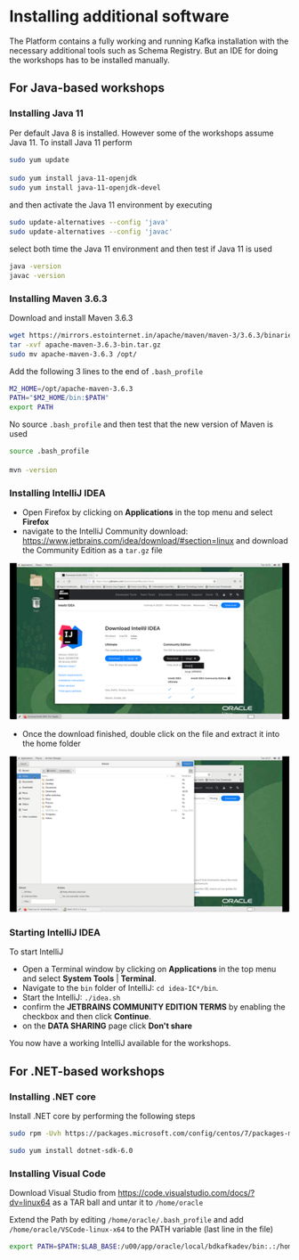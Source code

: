 
# Installing additional software

The Platform contains a fully working and running Kafka installation with the necessary additional tools such as Schema Registry. But an IDE for doing the workshops has to be installed manually. 

## For Java-based workshops

### Installing Java 11

Per default Java 8 is installed. However some of the workshops assume Java 11. 
To install Java 11 perform

```bash
sudo yum update 

sudo yum install java-11-openjdk
sudo yum install java-11-openjdk-devel
```

and then activate the Java 11 environment by executing

```bash
sudo update-alternatives --config 'java'
sudo update-alternatives --config 'javac'
```

select both time the Java 11 environment and then test if Java 11 is used

```bash
java -version
javac -version
```

### Installing Maven 3.6.3

Download and install Maven 3.6.3

```bash 
wget https://mirrors.estointernet.in/apache/maven/maven-3/3.6.3/binaries/apache-maven-3.6.3-bin.tar.gz
tar -xvf apache-maven-3.6.3-bin.tar.gz
sudo mv apache-maven-3.6.3 /opt/
```

Add the following 3 lines to the end of `.bash_profile`

```bash
M2_HOME=/opt/apache-maven-3.6.3 
PATH="$M2_HOME/bin:$PATH"
export PATH 
```

No source `.bash_profile` and then test that the new version of Maven is used

```bash
source .bash_profile

mvn -version
```

### Installing IntelliJ IDEA

* Open Firefox by clicking on **Applications** in the top menu and select **Firefox** 
* navigate to the IntelliJ Community download: <https://www.jetbrains.com/idea/download/#section=linux> and download the Community Edition as a `tar.gz` file

![](./images/download-intellij.png)

* Once the download finished, double click on the file and extract it into the home folder

![](./images/extract-intellij.png)

### Starting IntelliJ IDEA

To start IntelliJ

* Open a Terminal window by clicking on **Applications** in the top menu and select **System Tools** | **Terminal**.
* Navigate to the `bin` folder of IntelliJ: `cd idea-IC*/bin`.
* Start the IntelliJ: `./idea.sh`
* confirm the **JETBRAINS COMMUNITY EDITION TERMS** by enabling the checkbox and then click **Continue**.
* on the **DATA SHARING** page click **Don't share**

You now have a working IntelliJ available for the workshops.

## For .NET-based workshops

### Installing .NET core

Install .NET core by performing the following steps

```bash
sudo rpm -Uvh https://packages.microsoft.com/config/centos/7/packages-microsoft-prod.rpm
```

```bash
sudo yum install dotnet-sdk-6.0
```

### Installing Visual Code

Download Visual Studio from <https://code.visualstudio.com/docs/?dv=linux64> as a TAR ball and untar it to `/home/oracle`

Extend the Path by editing `/home/oracle/.bash_profile` and add `/home/oracle/VSCode-linux-x64` to the PATH variable (last line in the file)

```bash
export PATH=$PATH:$LAB_BASE:/u00/app/oracle/local/bdkafkadev/bin:.:/home/oracle/VSCode-linux-x64
```

